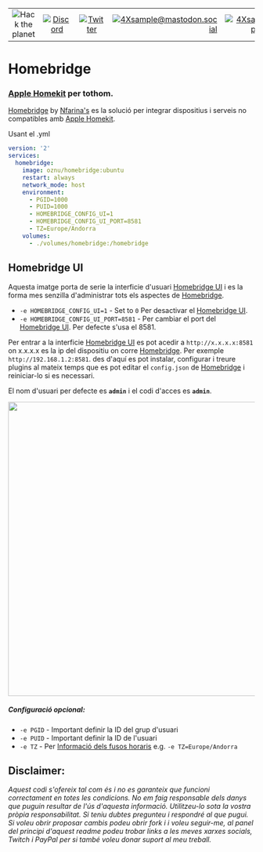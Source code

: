 
|               |               |               |               |               |               |
|:-------------:|:-------------:|:-------------:|-------------:|-------------:|-------------:|
| ![Hack the planet](https://img.shields.io/badge/Hack-The%20Planet-orange) | [![Discord](https://img.shields.io/discord/667340023829626920?logo=discord)](https://discord.gg/ahVq54p) | [![Twitter](https://img.shields.io/twitter/follow/4xsample?style=social&logo=twitter)](https://twitter.com/4xsample/follow?screen_name=shields_io) | [![4Xsample@mastodon.social](https://img.shields.io/badge/Mastodon-@4Xsample-blueviolet?style=for-the-badge&logo=mastodon)](https://mastodon.social/@4Xsample) | [![4Xsample](https://img.shields.io/badge/Twitch-4Xsample-6441A4?style=for-the-badge&logo=twitch)](https://twitch.tv/4Xsample) | [![PayPal](https://img.shields.io/badge/PayPal-00457C?style=for-the-badge&logo=paypal&logoColor=white)](https://www.paypal.com/donate/?hosted_button_id=EFVMSRHVBNJP4) |


# Homebridge
### [Apple Homekit](https://www.apple.com/ios/home/) per tothom.

[Homebridge](https://homebridge.io) by [Nfarina's](https://github.com/nfarina) es la solució per integrar dispositius i serveis no compatibles amb [Apple Homekit](https://www.apple.com/ios/home/).

Usant el .yml
```yml
version: '2'
services:
  homebridge:
    image: oznu/homebridge:ubuntu
    restart: always
    network_mode: host
    environment:
      - PGID=1000
      - PUID=1000
      - HOMEBRIDGE_CONFIG_UI=1
      - HOMEBRIDGE_CONFIG_UI_PORT=8581
      - TZ=Europe/Andorra
    volumes:
      - ./volumes/homebridge:/homebridge
```

## Homebridge UI

Aquesta imatge porta de serie la interficie d'usuari [Homebridge UI](https://github.com/oznu/homebridge-config-ui-x) i es la forma mes senzilla d'administrar tots els aspectes de [Homebridge](https://homebridge.io).

* `-e HOMEBRIDGE_CONFIG_UI=1` - Set to `0` Per desactivar el [Homebridge UI](https://github.com/oznu/homebridge-config-ui-x).
* `-e HOMEBRIDGE_CONFIG_UI_PORT=8581` - Per cambiar el port del [Homebridge UI](https://github.com/oznu/homebridge-config-ui-x). Per defecte s'usa el 8581.

Per entrar a la interficie [Homebridge UI](https://github.com/oznu/homebridge-config-ui-x) es pot acedir a `http://x.x.x.x:8581` on x.x.x.x es la ip del dispositiu on corre [Homebridge](https://homebridge.io). Per exemple `http://192.168.1.2:8581`. des d'aquí es pot instalar, configurar i treure plugins al mateix temps que es pot editar el `config.json` de [Homebridge](https://homebridge.io) i reiniciar-lo si es necessari.

El nom d'usuari per defecte es **`admin`** i el codi d'acces es **`admin`**.

<p align="left">
  <img width="600px" src="https://user-images.githubusercontent.com/3979615/71886653-b16d3f80-3190-11ea-9ff8-49dc4ae4fff0.png">
</p>

##### Configuració opcional:

* `-e PGID` - Important definir la ID del grup d'usuari
* `-e PUID` - Important definir la ID de l'usuari
* `-e TZ` - Per [Informació dels fusos horaris](https://ca.wikipedia.org/wiki/Base_de_dades_tz) e.g. `-e TZ=Europe/Andorra`

## Disclaimer: 
*Aquest codi s'ofereix tal com és i no es garanteix que funcioni correctament en totes les condicions. No em faig responsable dels danys que puguin resultar de l'ús d'aquesta informació. Utilitzeu-lo sota la vostra pròpia responsabilitat. Si teniu dubtes pregunteu i respondré al que pugui. Si voleu obrir proposar cambis podeu obrir fork i i voleu seguir-me, al panel del principi d'aquest readme podeu trobar links a les meves xarxes socials, Twitch i PayPal per si també voleu donar suport al meu treball.*